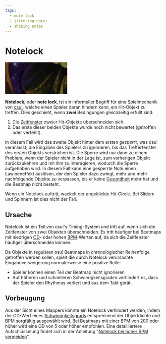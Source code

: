 ```yaml
---
tags:
  - note lock
  - jittering notes
  - shaking notes
---
```


# Notelock

![](img/notelock.gif "Ein Beispiel für Notelock: die zweite Note ist gesperrt")

**Notelock**, oder **note lock**, ist ein informeller Begriff für eine Spielmechanik von [osu!](/wiki/Game_mode/osu!), welche einen Spieler daran hindern kann, ein Hit-Objekt zu treffen. Dies geschieht, wenn **zwei** Bedingungen gleichzeitig erfüllt sind:

1. Die [Zeitfenster](/wiki/Beatmapping/Overall_difficulty#timing) zweier Hit-Objekte überschneiden sich.
2. Das erste dieser beiden Objekte wurde noch nicht bewertet (getroffen oder verfehlt).

In diesem Fall wird das zweite Objekt hinter dem ersten *gesperrt*, was osu! veranlasst, die Eingaben des Spielers zu ignorieren, bis das Trefferfenster des ersten Objekts verstrichen ist. Die Sperre wird nur dann zu einem Problem, wenn der Spieler nicht in der Lage ist, zum vorherigen Objekt zurückzukehren und mit ihm zu interagieren, wodurch die Sperre aufgehoben wird. In diesem Fall kann eine gesperrte Note einen Lawineneffekt auslösen, der den Spieler dazu zwingt, mehr und mehr nachfolgende Objekte zu verpassen, bis er keine [Gesundheit](/wiki/Gameplay/Health) mehr hat und die Beatmap nicht besteht.

Wenn ein Notelock auftritt, wackelt der angeklickte Hit-Circle. Bei Slidern und Spinnern ist dies nicht der Fall.

## Ursache

Notelock ist ein Teil von osu!'s Timing-System und tritt auf, wenn sich die Zeitfenster von zwei Objekten überschneiden. Es tritt häufiger bei Beatmaps mit niedrigen [OD](/wiki/Beatmapping/Overall_difficulty)- oder hohen [BPM](/wiki/Beatmapping/Beats_per_minute)-Werten auf, da sich die Zeitfenster häufiger überschneiden können.

Da Objekte in regulären osu! Beatmaps in chronologischer Reihenfolge getroffen werden sollen, spielt die durch Notelock verursachte Eingabeverweigerung normalerweise eine positive Rolle:

- Spieler können einen Teil der Beatmap nicht ignorieren
- Auf höheren und schnelleren Schwierigkeitsgraden verhindert es, dass der Spieler den Rhythmus verliert und aus dem Takt gerät.

## Vorbeugung

Aus der Sicht eines Mappers könnte ein Notelock verhindert werden, indem der OD-Wert eines [Schwierigkeitsgrads](/wiki/Beatmap/Difficulty) entsprechend der Objektdichte und BPM sorgfältig ausgewählt wird. Bei Beatmaps mit einer BPM von 200 oder höher wird eine OD von 5 oder höher empfohlen. Eine detailliertere Aufschlüsselung findet sich in der Anleitung "[Notelock bei hoher BPM vermeiden](https://osu.ppy.sh/community/forums/topics/334458)".
